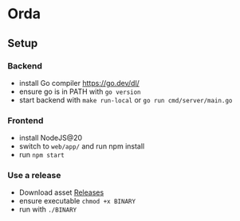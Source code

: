 # Orda

## Setup

### Backend 

- install Go compiler https://go.dev/dl/
- ensure go is in PATH with `go version`
- start backend with `make run-local` or `go run cmd/server/main.go`

### Frontend

- install NodeJS@20
- switch to `web/app/` and run npm install
- run `npm start`


### Use a release
- Download asset [Releases](https://github.com/scharph/orda/releases)
- ensure executable `chmod +x BINARY`
- run with `./BINARY`
